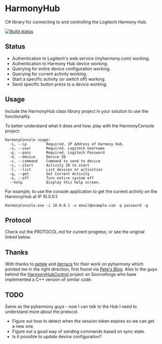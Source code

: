 ﻿HarmonyHub
==========

C# library for connecting to and controlling the Logitech Harmony Hub.

[![Build status](https://ci.appveyor.com/api/projects/status/1exdi569ddfkm5c4)](https://ci.appveyor.com/project/hdurdle/harmony)

Status
------

- Authentication to Logitech's web service (myharmony.com) working.
- Authentication to Harmony Hub device working.
- Querying for entire device configuration working.
- Querying for current activity working.
- Start a specific activity (or switch off) working.
- Send specific button press to a device working.

Usage
-----

Include the HarmonyHub class library project in your solution to use the
functionality.  

To better understand what it does and how, play with the HarmonyConsole project:

    HarmonyConsole usage:
      -i, --ip         Required. IP Address of Harmony Hub.
      -u, --user       Required. Logitech Username
      -p, --pass       Required. Logitech Password
      -d, --device     Device ID
      -c, --command    Command to send to device
      -s, --start      Activity ID to start
      -l, --list       List devices or activities
      -g, --get        Get Current Activity
      -o, --off        Turn entire system off
      --help           Display this help screen.

For example, to use the console application to get the current activity on 
the HarmonyHub at IP 10.0.0.1:

    HarmonyConsole.exe -i 10.0.0.1 -u email@example.com -p password -g

Protocol
--------
Check out the PROTOCOL.md for current progress, or see the original linked below.

Thanks
------
With thanks to [petele] and [jterrace] for their work on pyharmony which 
pointed me in the right direction, first  found via [Pete's Blog][petelepage].
Also to the guys behind the [HarmonyHubControl][hhc] project on Sourceforge
who have implemented a C++ version of similar code.

TODO
----

Same as the pyharmony guys - now I can talk to the Hub I need to understand
more about the protocol.

- Figure out how to detect when the session token expires so we can get a
new one.
- Figure out a good way of sending commands based on sync state.
- Is it possible to update device configuration?


[petelepage]:http://petelepage.com/blog/tag/harmony-hub-api/
[jterrace]:https://github.com/jterrace/pyharmony/
[petele]:https://github.com/petele/pyharmony
[protocol]:https://github.com/jterrace/pyharmony/blob/master/PROTOCOL.md
[hhc]:http://sourceforge.net/projects/harmonyhubcontrol/
